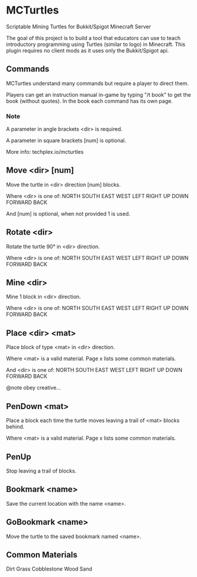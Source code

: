 # MCTurtles
Scriptable Mining Turtles for Bukkit/Spigot Minecraft Server


The goal of this project is to build a tool that educators can use to teach introductory programming using Turtles (similar to logo) in Minecraft. This plugin requires no client mods as it uses only the Bukkit/Spigot api.

## Commands

MCTurtles understand many commands but require a player to direct them.

Players can get an instruction manual in-game by typing "/t book" to get the book (without quotes). In the book each command has its own page.

### Note

A parameter in angle brackets \<dir> is required.

A parameter in square brackets [num] is optional.

More info:
techplex.io/mcturtles

## Move \<dir> [num]

Move the turtle in \<dir> direction [num] blocks.

Where \<dir> is one of:
       NORTH SOUTH EAST
   WEST LEFT RIGHT UP
   DOWN FORWARD BACK

And [num] is optional, when not provided 1 is used.

## Rotate \<dir>

Rotate the turtle 90° in \<dir> direction.

Where \<dir> is one of:
   NORTH SOUTH EAST
   WEST LEFT RIGHT UP
   DOWN FORWARD BACK

## Mine \<dir>

Mine 1 block in \<dir> direction.

Where \<dir> is one of:
   NORTH SOUTH EAST
   WEST LEFT RIGHT UP
   DOWN FORWARD BACK

## Place \<dir> \<mat>

Place block of type \<mat> in \<dir> direction.

Where \<mat> is a valid material. Page x lists some common materials.

And \<dir> is one of:
   NORTH SOUTH EAST
   WEST LEFT RIGHT UP
   DOWN FORWARD BACK

  @note obey creative...

## PenDown \<mat>

Place a block each time the turtle moves leaving a trail of \<mat> blocks behind.

Where \<mat> is a valid material. Page x lists some common materials.

## PenUp

Stop leaving a trail of blocks.

## Bookmark \<name>

Save the current location with the name \<name>.

## GoBookmark \<name>

Move the turtle to the saved bookmark named \<name>.

## Common Materials 

Dirt
Grass
Cobblestone
Wood
Sand


